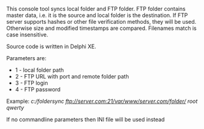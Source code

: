 This console tool syncs local folder and FTP folder.
FTP folder contains master data, i.e. it is the source and local folder is the destination.
If FTP server supports hashes or other file verification methods, they will be used.
Otherwise size and modified timestamps are compared.
Filenames match is case insensitive.

Source code is written in Delphi XE.

Parameters are:
* 1 - local folder path
* 2 - FTP URL with port and remote folder path
* 3 - FTP login
* 4 - FTP password

Example:
*c:/foldersync ftp://server.com:21/var/www/server.com/folder/ root qwerty*

If no commandline parameters then INI file will be used instead